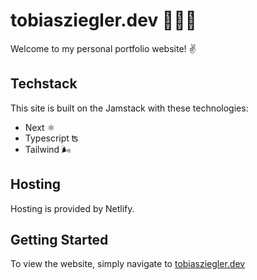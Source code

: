 # tobiasziegler.dev 🧑🏼‍💻

Welcome to my personal portfolio website! ✌️

## Techstack

This site is built on the Jamstack with these technologies:

- Next ⚛
- Typescript ʦ
- Tailwind 🌬️

## Hosting

Hosting is provided by Netlify.

## Getting Started

To view the website, simply navigate to [tobiasziegler.dev](https://tobiasziegler.dev)
